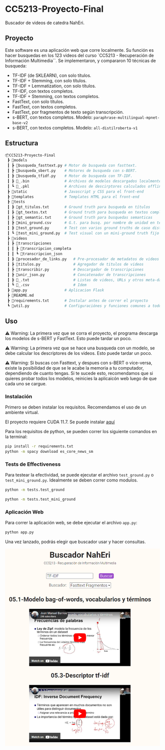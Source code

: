 # CC5213-Proyecto-Final

Buscador de videos de catedra NahEri.

## Proyecto

Este software es una aplicación web que corre localmente. Su función es hacer busquedas en los 123 videos del curso `CC5213 - Recuperación de Información Multimedia``. Se implementaron, y compararon 10 técnicas de busqueda:

- TF-IDF (de SKLEARN), con solo títulos.
- TF-IDF + Stemming, con solo títulos.
- TF-IDF + Lemmatization, con solo títulos.
- TF-IDF, con textos completos.
- TF-IDF + Stemming, con textos completos.
- FastText, con solo títulos.
- FastText, con textos completos.
- FastText, por fragmentos de texto según transcripción.
- s-BERT, con textos completos. Modelo: `paraphrase-multilingual-mpnet-base-v2`
- s-BERT, con textos completos. Modelo: `all-distilroberta-v1`

## Estructura

```bash
📦CC5213-Proyecto-Final
 ┣ 📂models
 ┃ ┣ 📜busqueda_fasttext.py # Motor de busqueda con fasttext.
 ┃ ┣ 📜busqueda_sbert.py    # Motores de busqueda con s-BERT.
 ┃ ┣ 📜busqueda_tfidf.py    # Motor de busqueda con TF-IDF.
 ┃ ┣ 📜_.bin                # Archivos de modelos descargados localmente.
 ┃ ┗ 📜_.pkl                # Archivos de descirptores calculados offline
 ┣ 📂static                 # Javascript y CSS para el front-end
 ┣ 📂templates              # Templates HTML para el front-end
 ┣ 📂tests
 ┃ ┣ 📜gt_titulos.txt       # Ground truth para busqueda en títulos
 ┃ ┣ 📜gt_textos.txt        # Ground truth para busqueda en textos completos
 ┃ ┣ 📜gt_semantic.txt      # Ground truth para busquedas semanticas
 ┃ ┣ 📜mini_ground.csv      # G.t. para busq. por nombre de unidad en textos completos 
 ┃ ┣ 📜test_ground.py       # Test con varios ground truths de caso distintos
 ┃ ┗ 📜test_mini_ground.py  # Test visual con un mini-ground truth fijo
 ┣ 📂videos
 ┃ ┣ 📂transcripciones
 ┃ ┃ ┣ 📂transcripcion_completa
 ┃ ┃ ┗ 📂transcripcion_json
 ┃ ┣ 📜procesador_de_links.py   # Pre-procesador de metadatos de videos
 ┃ ┣ 📜titulos.py               # Agregador de titulos de videos
 ┃ ┣ 📜transcribir.py           # Descargador de transcripciones
 ┃ ┣ 📜unir_json.py             # Concatenador de transcripciones
 ┃ ┣ 📜_.txt                    # Listas de videos, URLs y otros meta-datos
 ┃ ┗ 📜_.csv                    # Idem
 ┣ 📜app.py                 # Aplicacion Flask
 ┣ 📜README.md               
 ┣ 📜requirements.txt       # Instalar antes de correr el proyecto
 ┗ 📜util.py                # Configuraciónes y funciones comunes a todos los archivos
```

## Uso

⚠ Warning: La primera vez que se corra el proyecto, el programa descarga los modelos de s-BERT y FastText. Esto puede tardar un poco.

⚠ Warning: La primera vez que se hace una busqueda con un modelo, se debe calcular los descriptores de los videos. Esto puede tardar un poco.

⚠ Warning: Si buscas con Fasttext, y despues con s-BERT o vice-versa, existe la posibilidad de que se le acabe la memoria a tu computador, dependiendo de cuanto tengas. Si te sucede esto, recomendamos que si quieres probar todos los modelos, reinicies la aplicaicón web luego de que cada uno se cargue.

### Instalación

Primero se deben instalar los requisitos. Recomendamos el uso de un ambiente virtual.

El proyecto requiere CUDA 11.7. Se puede instalar [aquí](https://developer.nvidia.com/cuda-11-7-0-download-archive)

Para los requisitos de python, se pueden correr los siguiente comandos en la terminal:

```bash
pip install -r requirements.txt
python -m spacy download es_core_news_sm
```

### Tests de Effectiveness

Para testear la efectividad, se puede ejecutar el archivo `test_ground.py` o `test_mini_ground.py`.
Idealmente se deben correr como modulos.

```bash
python -m tests.test_ground
```

```bash
python -m tests.test_mini_ground
```

### Aplicación Web

Para correr la aplicación web, se debe ejecutar el archivo `app.py`:

```bash
python app.py
```

Una vez lanzado, podrás elegir que buscador usar y hacer consultas.

![Ejemplo Resultados de Busqueda](static/images/image2.png)
